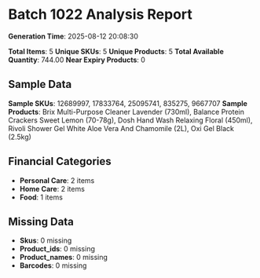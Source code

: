 # Batch 1022 Analysis Report

**Generation Time**: 2025-08-12 20:08:30

**Total Items**: 5
**Unique SKUs**: 5
**Unique Products**: 5
**Total Available Quantity**: 744.00
**Near Expiry Products**: 0

## Sample Data
**Sample SKUs**: 12689997, 17833764, 25095741, 835275, 9667707
**Sample Products**: Brix Multi-Purpose Cleaner Lavender (730ml), Balance Protein Crackers Sweet Lemon (70-78g), Dosh Hand Wash Relaxing Floral (450ml), Rivoli Shower Gel White Aloe Vera And Chamomile (2L), Oxi Gel Black (2.5kg)

## Financial Categories
- **Personal Care**: 2 items
- **Home Care**: 2 items
- **Food**: 1 items

## Missing Data
- **Skus**: 0 missing
- **Product_ids**: 0 missing
- **Product_names**: 0 missing
- **Barcodes**: 0 missing
